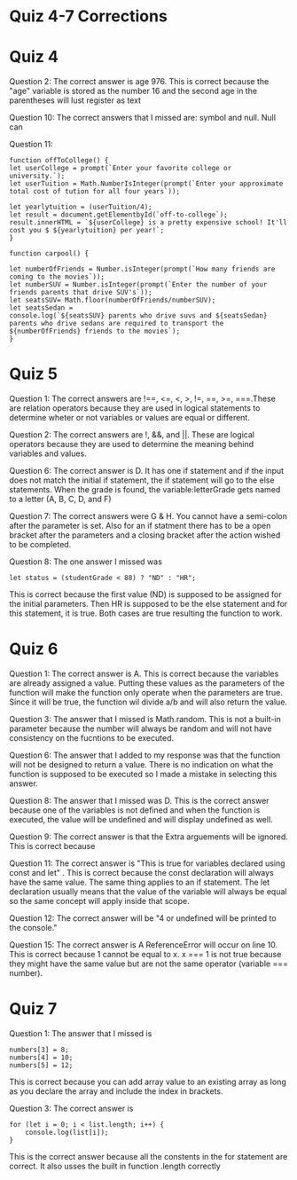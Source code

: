 # Quiz 4-7 Corrections
# Quiz 4
Question 2: The correct answer is age 976. This is correct because the "age" variable is stored as the number 16 and the second age in the parentheses will lust register as text

Question 10: The correct answers that I missed are: symbol and null. Null can

Question 11:  
```
function offToCollege() {
let userCollege = prompt(`Enter your favorite college or university.`);
let userTuition = Math.NumberIsInteger(prompt(`Enter your approximate total cost of tution for all four years`));

let yearlytuition = (userTuition/4);
let result = document.getElementbyId(`off-to-college`);
result.innerHTML = `${userCollege} is a pretty expensive school! It'll cost you $ ${yearlytuition} per year!`;
}

function carpool() {

let numberOfFriends = Number.isInteger(prompt(`How many friends are coming to the movies`));
let numberSUV = Number.isInteger(prompt(`Enter the number of your friends parents that drive SUV's`));
let seatsSUV= Math.floor(numberOfFriends/numberSUV);
let seatsSedan = 
console.log(`${seatsSUV} parents who drive suvs and ${seatsSedan} parents who drive sedans are required to transport the ${numberOfFriends} friends to the movies`);
}
```
# Quiz 5
Question 1: The correct answers are !==, <=, <, >, !=, ==, >=, ===.These are relation operators because they are used in logical statements to determine wheter or not variables or values are equal or different.

Question 2: The correct answers are !, &&, and ||. These are logical operators because they are used to determine the meaning behind variables and values.

Question 6: The correct answer is D. It has one if statement and if the input does not match the initial if statement, the if statement will go to the else statements. When the grade is found, the variable:letterGrade gets named to a letter (A, B, C, D, and F)

Question 7: The correct answers were G & H. You cannot have a semi-colon after the parameter is set. Also for an if statment there has to be a open bracket after the parameters and a closing bracket after the action wished to be completed.

Question 8: The one answer I missed was 
```
let status = (studentGrade < 88) ? "ND" : "HR";
```
This is correct because the first value (ND) is supposed to be assigned for the initial parameters. Then HR is supposed to be the else statement and for this statement, it is true. Both cases are true resulting the function to work.
# Quiz 6 
Question 1: The correct answer is A. This is correct because the variables are already assigned a value. Putting these values as the parameters of the function will make the function only operate when the parameters are true. Since it will be true, the function wil divide a/b and will also return the value.

Question 3: The answer that I missed is Math.random. This is not a built-in parameter because the number will always be random and will not have consistency on the fucntions to be executed.

Question 6: The answer that I added to my response was that the function will not be designed to return a value. There is no indication on what the function is supposed to be executed so I made a mistake in selecting this answer.

Question 8: The answer that I missed was D. This is the correct answer because one of the variables is not defined and when the function is executed, the value will be undefined and will display undefined as well.

Question 9: The correct answer is that the Extra arguements will be ignored. This is correct because 

Question 11: The correct answer is "This is true for variables declared using const and let" . This is correct because the const declaration will always have the same value. The same thing applies to an if statement. The let declaration usually means that the value of the variable will always be equal so the same concept will apply inside that scope.

Question 12: The correct answer will be "4 or undefined will be printed to the console."

Question 15: The correct answer is A ReferenceError will occur on line 10. This is correct because 1 cannot be equal to x. x === 1 is not true because they might have the same value but are not the same operator (variable === number). 
# Quiz 7
Question 1: The answer that I missed is
```
numbers[3] = 8;
numbers[4] = 10;
numbers[5] = 12;
```
This is correct because you can add array value to an existing array as long as you declare the array and include the index in brackets.

Question 3: The correct answer is 
```
for (let i = 0; i < list.length; i++) {
    console.log(list[i]);
}
```
This is the correct answer because all the constents in the for statement are correct. It also usses the built in function .length correctly 
